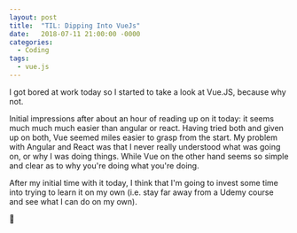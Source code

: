 ```yaml
---
layout: post
title:  "TIL: Dipping Into VueJs"
date:   2018-07-11 21:00:00 -0000
categories:
  - Coding
tags:
  - vue.js
---
```

I got bored at work today so I started to take a look at Vue.JS, because why not.

Initial impressions after about an hour of reading up on it today: it seems much much much easier than angular or react. Having tried both and given up on both, Vue seemed miles easier to grasp from the start. My problem with Angular and React was that I never really understood what was going on, or why I was doing things. While Vue on the other hand seems so simple and clear as to why you're doing what you're doing.

After my initial time with it today, I think that I'm going to invest some time into trying to learn it on my own (i.e. stay far away from a Udemy course and see what I can do on my own).

💚